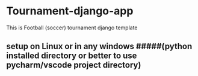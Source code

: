 # Tournament-django-app
This is Football (soccer) tournament django template

## setup on Linux or in any windows #####(python installed directory or better to use pycharm/vscode project directory)
